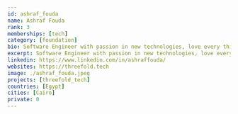 ```yaml
---
id: ashraf_fouda
name: Ashraf Fouda
rank: 3
memberships: [tech]
category: [foundation]
bio: Software Engineer with passion in new technologies, love every thing that is really new and challenging. Threefold is changing the world by decentralizing and neutralizing the internet
excerpt: Software Engineer with passion in new technologies, love every thing that is really new.
linkedin: https://www.linkedin.com/in/ashraffouda/
websites: https://threefold.tech
image: ./ashraf_fouda.jpeg
projects: [threefold_tech]
countries: [Egypt]
cities: [Cairo]
private: 0
---
```



